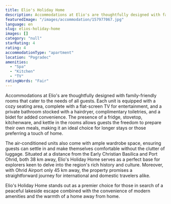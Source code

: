 ```yaml
---
title: Elio's Holiday Home
description: Accommodations at Elio's are thoughtfully designed with family-friendly rooms that cater to the needs of all guests. Each unit is equipped with a cozy seating a
featuredImage: "/images/accommodation/157977067.jpg"
language: en
slug: elios-holiday-home
images: []
category: "null"
starRating: 4
rating: 4
accommodationType: "apartment"
location: "Pogradec"
amenities:
  - "Spa"
  - "Kitchen"
  - "TV"
ratingWords: "Fair"
---
```


Accommodations at Elio's are thoughtfully designed with family-friendly rooms that cater to the needs of all guests. Each unit is equipped with a cozy seating area, complete with a flat-screen TV for entertainment, and a private bathroom stocked with a hairdryer, complimentary toiletries, and a bidet for added convenience. The presence of a fridge, stovetop, kitchenware, and kettle in the rooms allows guests the freedom to prepare their own meals, making it an ideal choice for longer stays or those preferring a touch of home.

The air-conditioned units also come with ample wardrobe space, ensuring guests can settle in and make themselves comfortable without the clutter of luggage. Situated at a distance from the Early Christian Basilica and Port Ohrid, both 38 km away, Elio's Holiday Home serves as a perfect base for explorers keen to delve into the region's rich history and culture. Moreover, with Ohrid Airport only 45 km away, the property promises a straightforward journey for international and domestic travelers alike.

Elio's Holiday Home stands out as a premier choice for those in search of a peaceful lakeside escape combined with the convenience of modern amenities and the warmth of a home away from home.

